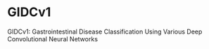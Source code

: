 # GIDCv1
GIDCv1: Gastrointestinal Disease Classification Using Various Deep Convolutional Neural Networks
